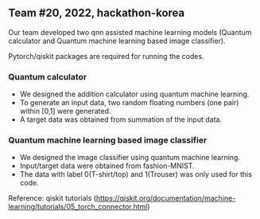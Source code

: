 ## Team #20, 2022, hackathon-korea

Our team developed two qnn assisted machine learning models (Quantum calculator and Quantum machine learning based image classifier).

Pytorch/qiskit packages are required for running the codes.

### Quantum calculator

- We designed the addition calculator using quantum machine learning.
- To generate an input data, two random floating numbers (one pair) within [0,1] were generated.
- A target data was obtained from summation of the input data.


### Quantum machine learning based image classifier 
- We designed the image classifier using quantum machine learning.
- Input/target data were obtained from fashion-MNIST.
- The data with label 0(T-shirt/top) and 1(Trouser) was only used for this code.

Reference: qiskit tutorials (https://qiskit.org/documentation/machine-learning/tutorials/05_torch_connector.html)
